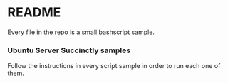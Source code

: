 # README #

Every file in the repo is a small bashscript sample.

### Ubuntu Server Succinctly samples ###

Follow the instructions in every script sample in order to run each one of them.